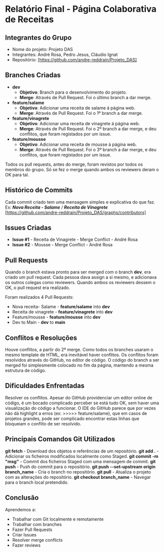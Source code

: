 # Relatório Final - Página Colaborativa de Receitas

## Integrantes do Grupo
- Nome do projeto: Projeto DAS
- Integrantes: André Rosa, Pedro Jesus, Cláudio Ignat
- Repositório: [https://github.com/andre-reddrain/Projeto_DAS]

## Branches Criadas
- **dev**
    - **Objetivo**: Branch para o desenvolvimento do projeto.
    - **Merge**: Através de Pull Request. Foi o último branch a dar merge.
- **feature/salame**
    - **Objetivo**: Adicionar uma receita de salame á página web.
    - **Merge**: Através de Pull Request. Foi o 1º branch a dar merge.
- **feature/vinagrete**
    - **Objetivo**: Adicionar uma receita de vinagrete á página web.
    - **Merge**: Através de Pull Request. Foi o 2º branch a dar merge, e deu conflitos, que foram registados por um issue.
- **feature/mousse**
    - **Objetivo**: Adicionar uma receita de mousse á página web.
    - **Merge**: Através de Pull Request. Foi o 3º branch a dar merge, e deu conflitos, que foram registados por um issue.

Todos os pull requests, antes do merge, foram revistos por todos os membros do grupo. Só se fez o merge quando ambos os reviewers deram o OK para tal.

## Histórico de Commits
Cada commit criado tem uma mensagem simples e explicativa do que faz. Ex: ***Nova Receita - Salame*** / ***Receita de Vinagrete***
[https://github.com/andre-reddrain/Projeto_DAS/graphs/contributors]

## Issues Criadas
- **Issue #1** - Receita de Vinagrete - Merge Conflict - André Rosa
- **Issue #2** - Mousse - Merge Conflict - André Rosa

## Pull Requests
Quando o branch estava pronto para ser merged com o branch **dev**, era criado um pull request.
Cada pessoa dava assign a si mesmo, e adicionava os outros colegas como reviewers.
Quando ambos os reviewers dessem o OK, o pull request era realizado.

Foram realizados 4 Pull Requests:
* Nova receita- Salame - **feature/salame** into **dev**
* Receita de vinagrete - **feature/vinagrete** into **dev**
* Feature/mousse - **feature/mousse** into **dev**
* Dev to Main - **dev** to **main**

## Conflitos e Resoluções
Houve conflitos, a partir do 2º merge. Como todos os branches usaram o mesmo template de HTML, era inevitável haver conflitos.
Os conflitos foram resolvidos através do GitHub, no editor de código. O código do branch a ser merged foi simplesmente colocado no fim da página, mantendo a mesma estrutura de código.

## Dificuldades Enfrentadas
Resolver os conflitos. Apesar do GitHub providenciar um editor online de código, é um bocado complicado perceber se está tudo OK, sem haver uma visualização do código a funcionar. O IDE do GitHub parece que por vezes não dá highlight a erros (ex: >>>>> feature/salame), que em casos de projetos grandes, pode ser complicado encontrar estas linhas que bloqueiam o conflito de ser resolvido.

## Principais Comandos Git Utilizados
**git fetch** - Download dos objetos e referências de um repositório.
**git add .** - Adicionar os ficheiros modificados localmente como Staged.
**git commit -m "msg"** - Commit dos ficheiros Staged com uma mensagem de commit.
**git push** - Push do commit para o repositório.
**git push --set-upstream origin branch_name** - Cria o branch no repositório.
**git pull** - Atualiza o projeto com as alterações do repositório.
**git checkout branch_name** - Navegar para o branch local pretendido.

## Conclusão
Aprendemos a:
* Trabalhar com Git localmente e remotamente
* Trabalhar com branches
* Fazer Pull Requests
* Criar Issues
* Resolver merge conflicts
* Fazer reviews
